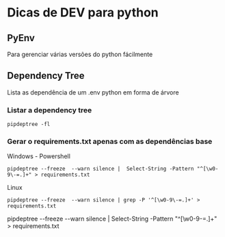 # Dicas de DEV para python

## PyEnv

Para gerenciar várias versões do python fácilmente

## Dependency Tree

Lista as dependência de um .env python em forma de árvore

### Listar a dependency tree

```
pipdeptree -fl
```

### Gerar o requirements.txt apenas com as dependências base

Windows - Powershell
```
pipdeptree --freeze  --warn silence |  Select-String -Pattern "^[\w0-9\-=.]+" > requirements.txt
```

Linux
```
pipdeptree --freeze  --warn silence | grep -P '^[\w0-9\-=.]+' > requirements.txt
```
pipdeptree --freeze  --warn silence |  Select-String -Pattern "^[\w0-9\-=.]+" > requirements.txt